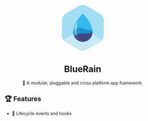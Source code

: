 <div align="center">
	<img width=150 height=150 src="assets/icon.png">
  <h1>
		BlueRain
	</h1>
  <p>🚀 A modular, pluggable and cross platform app framework.</p>
</div>

## 🏆 Features

- 🎣 Lifecycle events and hooks